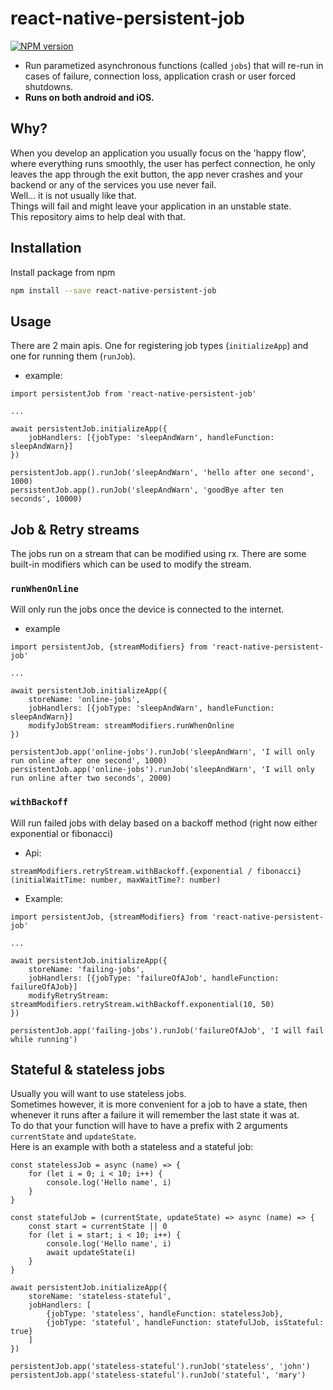 # react-native-persistent-job 
  
[![NPM version](https://img.shields.io/npm/v/react-native-persistent-job.svg)](https://www.npmjs.com/package/react-native-persistent-job)
  
* Run parametized asynchronous functions (called `jobs`) that will re-run in cases of failure, connection loss, application crash or user forced shutdowns.  
* <b>Runs on both android and iOS.</b>  

## Why?

When you develop an application you usually focus on the 'happy flow', where everything runs smoothly, the user has perfect connection, he only leaves the app through the exit button, the app never crashes and your backend or any of the services you use never fail.   
Well... it is not usually like that.   
Things will fail and might leave your application in an unstable state.  
This repository aims to help deal with that. 

## Installation

Install package from npm

```sh
npm install --save react-native-persistent-job
```


## Usage

There are 2 main apis. One for registering job types (`initializeApp`) and one for running them (`runJob`).

* example:

```
import persistentJob from 'react-native-persistent-job'

... 

await persistentJob.initializeApp({
	jobHandlers: [{jobType: 'sleepAndWarn', handleFunction: sleepAndWarn}]
})

persistentJob.app().runJob('sleepAndWarn', 'hello after one second', 1000)
persistentJob.app().runJob('sleepAndWarn', 'goodBye after ten seconds', 10000)
```

## Job & Retry streams
The jobs run on a stream that can be modified using rx. There are some built-in modifiers which can be used to modify the stream.

### `runWhenOnline`
Will only run the jobs once the device is connected to the internet.

* example
```
import persistentJob, {streamModifiers} from 'react-native-persistent-job'

...

await persistentJob.initializeApp({
	storeName: 'online-jobs',
	jobHandlers: [{jobType: 'sleepAndWarn', handleFunction: sleepAndWarn}]
	modifyJobStream: streamModifiers.runWhenOnline
})

persistentJob.app('online-jobs').runJob('sleepAndWarn', 'I will only run online after one second', 1000)
persistentJob.app('online-jobs').runJob('sleepAndWarn', 'I will only run online after two seconds', 2000)
```

### `withBackoff`
Will run failed jobs with delay based on a backoff method (right now either exponential or fibonacci)

* Api:
```
streamModifiers.retryStream.withBackoff.{exponential / fibonacci}(initialWaitTime: number, maxWaitTime?: number)
```

* Example:

```
import persistentJob, {streamModifiers} from 'react-native-persistent-job' 

...

await persistentJob.initializeApp({
	storeName: 'failing-jobs',
	jobHandlers: [{jobType: 'failureOfAJob', handleFunction: failureOfAJob}]
	modifyRetryStream: streamModifiers.retryStream.withBackoff.exponential(10, 50)
})

persistentJob.app('failing-jobs').runJob('failureOfAJob', 'I will fail while running')
```

## Stateful & stateless jobs
Usually you will want to use stateless jobs.  
Sometimes however, it is more convenient for a job to have a state, then whenever it runs after a failure it will remember the last state it was at.  
To do that your function will have to have a prefix with 2 arguments `currentState` and `updateState`.  
Here is an example with both a stateless and a stateful job:
```
const statelessJob = async (name) => {
	for (let i = 0; i < 10; i++) {
		console.log('Hello name', i)
	}
}

const statefulJob = (currentState, updateState) => async (name) => {
	const start = currentState || 0
	for (let i = start; i < 10; i++) {
		console.log('Hello name', i)
		await updateState(i)
	}
}

await persistentJob.initializeApp({
	storeName: 'stateless-stateful',
	jobHandlers: [
		{jobType: 'stateless', handleFunction: statelessJob},
		{jobType: 'stateful', handleFunction: statefulJob, isStateful: true}
	]
})

persistentJob.app('stateless-stateful').runJob('stateless', 'john')
persistentJob.app('stateless-stateful').runJob('stateful', 'mary')
```
